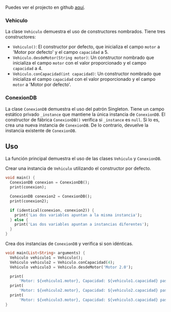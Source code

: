 Puedes ver el projecto en github [aquí](https://github.com/KeSuarezAr/gestiondetrabajoautonoma).

### Vehiculo

La clase `Vehiculo` demuestra el uso de constructores nombrados. Tiene tres constructores:

- `Vehiculo()`: El constructor por defecto, que inicializa el campo `motor` a 'Motor por defecto' y el campo `capacidad` a 5.
- `Vehiculo.desdeMotor(String motor)`: Un constructor nombrado que inicializa el campo `motor` con el valor proporcionado y el campo `capacidad` a 4.
- `Vehiculo.conCapacidad(int capacidad)`: Un constructor nombrado que inicializa el campo `capacidad` con el valor proporcionado y el campo `motor` a 'Motor por defecto'.

### ConexionDB

La clase `ConexionDB` demuestra el uso del patrón Singleton. Tiene un campo estático privado `_instance` que mantiene la única instancia de `ConexionDB`. El constructor de fábrica `ConexionDB()` verifica si `_instance` es `null`. Si lo es, crea una nueva instancia de `ConexionDB`. De lo contrario, devuelve la instancia existente de `ConexionDB`.

## Uso

La función principal demuestra el uso de las clases `Vehiculo` y `ConexionDB`.

Crear una instancia de `Vehiculo` utilizando el constructor por defecto.

```dart
void main() {
  ConexionDB conexion = ConexionDB();
  print(conexion);

  ConexionDB conexion2 = ConexionDB();
  print(conexion2);

  if (identical(conexion, conexion2)) {
    print('Las dos variables apuntan a la misma instancia');
  } else {
    print('Las dos variables apuntan a instancias diferentes');
  }
}
```

Crea dos instancias de `ConexionDB` y verifica si son idénticas.

```dart
void main(List<String> arguments) {
  Vehiculo vehiculo1 = Vehiculo();
  Vehiculo vehiculo2 = Vehiculo.conCapacidad(4);
  Vehiculo vehiculo3 = Vehiculo.desdeMotor('Motor 2.0');

  print(
      'Motor: ${vehiculo1.motor}, Capacidad: ${vehiculo1.capacidad} pasajeros');
  print(
      'Motor: ${vehiculo2.motor}, Capacidad: ${vehiculo2.capacidad} pasajeros');
  print(
      'Motor: ${vehiculo3.motor}, Capacidad: ${vehiculo3.capacidad} pasajeros');
}
```
